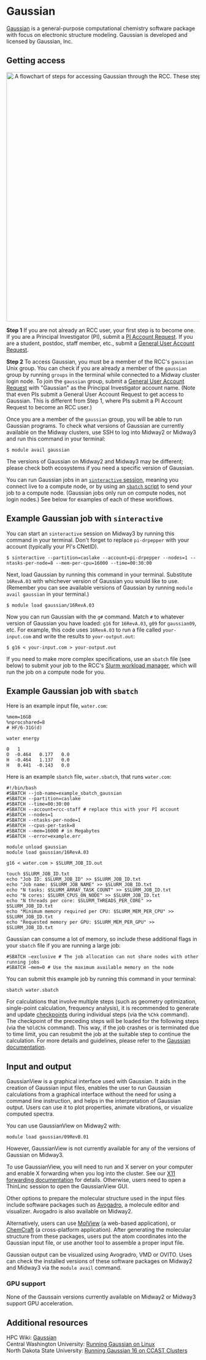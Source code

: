 # Gaussian

<a href='https://gaussian.com/gaussian16/' target='_blank'>Gaussian</a> is a general-purpose computational chemistry software package with focus on electronic structure modeling. Gaussian is developed and licensed by Gaussian, Inc.

## Getting access

<p align='center'>
<img src='../../../../img/software/gaussian-access.png'
width='650'
alt='A flowchart of steps for accessing Gaussian through the RCC. These steps are detailed below.'
longdesc='TXT'/>
</p>

**Step 1** If you are not already an RCC user, your first step is to become one. If you are a Principal Investigator (PI), submit a <a href='https://rcc.uchicago.edu/accounts-allocations/pi-account-request' target='_blank'>PI Account Request</a>. If you are a student, postdoc, staff member, etc., submit a <a href='https://rcc.uchicago.edu/accounts-allocations/general-user-account-request' target='_blank'>General User Account Request</a>.

**Step 2** To access Gaussian, you must be a member of the RCC's `gaussian` Unix group. You can check if you are already a member of the `gaussian` group by running `groups` in the terminal while connected to a Midway cluster login node. To join the `gaussian` group, submit a <a href='https://rcc.uchicago.edu/accounts-allocations/general-user-account-request' target='_blank'>General User Account Request</a> with "Gaussian" as the Principal Investigator account name. (Note that even PIs submit a General User Account Request to get access to Gaussian. This is different from Step 1, where PIs submit a PI Account Request to become an RCC user.)

Once you are a member of the `gaussian` group, you will be able to run Gaussian programs. To check what versions of Gaussian are currently available on the Midway clusters, use SSH to log into Midway2 or Midway3 and run this command in your terminal:

```
$ module avail gaussian
```

The versions of Gaussian on Midway2 and Midway3 may be different; please check both ecosystems if you need a specific version of Gaussian.

You can run Gaussian jobs in an [`sinteractive` session](../../slurm/sinteractive.md), meaning you connect live to a compute node, or by using an [`sbatch` script](../../slurm/sbatch.md) to send your job to a compute node. (Gaussian jobs only run on compute nodes, not login nodes.) See below for examples of each of these workflows.

## Example Gaussian job with `sinteractive`
You can start an `sinteractive` session on Midway3 by running this command in your terminal. Don't forget to replace `pi-drpepper` with your account (typically your PI's CNetID).

```
$ sinteractive --partition=caslake --account=pi-drpepper --nodes=1 --ntasks-per-node=8 --mem-per-cpu=16000 --time=00:30:00
```

Next, load Gaussian by running this command in your terminal. Substitute `16RevA.03` with whichever version of Gaussian you would like to use. (Remember you can see available versions of Gaussian by running `module avail gaussian` in your terminal.)

```
$ module load gaussian/16RevA.03
```

Now you can run Gaussian with the `g#` command. Match `#` to whatever version of Gaussian you have loaded: `g16` for `16RevA.03`, `g09` for `gaussian09`, etc. For example, this code uses `16RevA.03` to run a file called `your-input.com` and write the results to `your-output.out`:

```
$ g16 < your-input.com > your-output.out
```

If you need to make more complex specifications, use an `sbatch` file (see below) to submit your job to the RCC's [Slurm workload manager](../../slurm/main.md), which will run the job on a compute node for you.

## Example Gaussian job with `sbatch`

Here is an example input file, `water.com`:

```
%mem=16GB
%nprocshared=8
# HF/6-31G(d)

water energy

0   1
O  -0.464   0.177   0.0
H  -0.464   1.137   0.0
H   0.441  -0.143   0.0
```

Here is an example `sbatch` file, `water.sbatch`, that runs `water.com`:

```
#!/bin/bash
#SBATCH --job-name=example_sbatch_gaussian
#SBATCH --partition=caslake
#SBATCH --time=00:30:00
#SBATCH --account=rcc-staff # replace this with your PI account 
#SBATCH --nodes=1
#SBATCH --ntasks-per-node=1
#SBATCH --cpus-per-task=8
#SBATCH --mem=16000 # in Megabytes
#SBATCH --error=example.err 

module unload gaussian
module load gaussian/16RevA.03

g16 < water.com > $SLURM_JOB_ID.out

touch $SLURM_JOB_ID.txt 
echo "Job ID: $SLURM_JOB_ID" >> $SLURM_JOB_ID.txt 
echo "Job name: $SLURM_JOB_NAME" >> $SLURM_JOB_ID.txt
echo "N tasks: $SLURM_ARRAY_TASK_COUNT" >> $SLURM_JOB_ID.txt
echo "N cores: $SLURM_CPUS_ON_NODE" >> $SLURM_JOB_ID.txt
echo "N threads per core: $SLURM_THREADS_PER_CORE" >> $SLURM_JOB_ID.txt
echo "Minimum memory required per CPU: $SLURM_MEM_PER_CPU" >> $SLURM_JOB_ID.txt
echo "Requested memory per GPU: $SLURM_MEM_PER_GPU" >> $SLURM_JOB_ID.txt
```

Gaussian can consume a lot of memory, so include these additional flags in your `sbatch` file if you are running a large job:

```
#SBATCH –exclusive # The job allocation can not share nodes with other running jobs 
#SBATCH –mem=0 # Use the maximum available memory on the node
```

You can submit this example job by running this command in your terminal:

```
sbatch water.sbatch
```

For calculations that involve multiple steps (such as geometry optimization, single-point calculation, frequency analysis), it is recommended to generate and update <a href='https://gaussian.com/man/' target='_blank'>checkpoints</a> during individual steps (via the `%Chk` command). The checkpoint of the preceding steps will be loaded for the following steps (via the `%OldChk` command). This way, if the job crashes or is terminated due to time limit, you can resubmit the job at the suitable step to continue the calculation. For more details and guidelines, please refer to the <a href='https://gaussian.com/man/' target='_blank'>Gaussian documentation</a>.

## Input and output

GaussianView is a graphical interface used with Gaussian. It aids in the creation of Gaussian input files, enables the user to run Gaussian calculations from a graphical interface without the need for using a command line instruction, and helps in the interpretation of Gaussian output. Users can use it to plot properties, animate vibrations, or visualize computed spectra.

You can use GaussianView on Midway2 with:

```
module load gaussian/09RevB.01
```

However, GaussianView is not currently available for any of the versions of Gaussian on Midway3.

To use GaussianView, you will need to run and X server on your computer and enable X forwarding when you log into the cluster. See our [X11 forwarding documentation](../../ssh/advance.md#X11-forwarding) for details. Otherwise, users need to open a ThinLinc session to open the GaussianView GUI.

Other options to prepare the molecular structure used in the input files include software packages such as <a href='https://avogadro.cc/' target='_blank'>Avogadro</a>, a molecule editor and visualizer. Avogadro is also available on Midway2.

Alternatively, users can use <a href='https://molview.org/' target='_blank'>MolView</a> (a web-based application), or <a href='https://www.chemcraftprog.com/' target='_blank'>ChemCraft</a> (a cross-platform application). After generating the molecular structure from these packages, users put the atom coordinates into  the Gaussian input file, or use another tool to assemble a proper input file.

Gaussian output can be visualized using Avogradro, VMD or OVITO. Uses can check the installed versions of these software packages on Midway2 and Midway3 via the `module avail` command.


### GPU support
None of the Gaussain versions currently available on Midway2 or Midway3 support GPU acceleration.

## Additional resources
HPC Wiki: <a href='https://hpc-wiki.info/hpc/Gaussian'>Gaussian</a>  
Central Washington University: <a href='https://kb.ndsu.edu/135576' target='_blank'>Running Gaussian on Linux</a>  
North Dakota State University: <a href='https://www.youtube.com/watch?v=Zh4tbqVCHWg'>Running Gaussian 16 on CCAST Clusters</a>   












